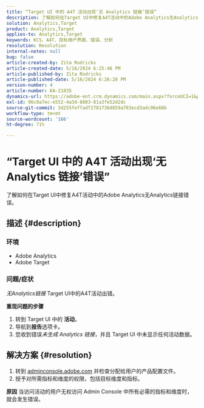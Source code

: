 ```yaml
---
title: “Target UI 中的 A4T 活动出现‘无 Analytics 链接’错误”
description: 了解如何在Target UI中修复A4T活动中的Adobe Analytics无Analytics链接错误
solution: Analytics,Target
product: Analytics,Target
applies-to: Analytics,Target
keywords: KCS、A4T、目标用户界面、错误、分析
resolution: Resolution
internal-notes: null
bug: false
article-created-by: Zita Rodricks
article-created-date: 5/16/2024 6:25:46 PM
article-published-by: Zita Rodricks
article-published-date: 5/16/2024 6:26:28 PM
version-number: 4
article-number: KA-21035
dynamics-url: https://adobe-ent.crm.dynamics.com/main.aspx?forceUCI=1&pagetype=entityrecord&etn=knowledgearticle&id=ed3366b3-b113-ef11-9f89-6045bd0298d4
exl-id: 96c8a7ec-e552-4a3d-8803-81a3fe52d2dc
source-git-commit: 3d255feffadf2781736d859a783ecd3adc06e68b
workflow-type: tm+mt
source-wordcount: '166'
ht-degree: 71%

---
```


# “Target UI 中的 A4T 活动出现‘无 Analytics 链接’错误”


了解如何在Target UI中修复A4T活动中的Adobe Analytics无Analytics链接错误。

## 描述 {#description}


### <b>环境</b>

- Adobe Analytics
- Adobe Target




### <b>问题/症状</b>

*无Analytics链接* Target UI中的A4T活动出错。



<b>重现问题的步骤</b>

1. 转到 Target UI 中的 <b>活动</b>。
2. 导航到<b>报告</b>选项卡。
3. 您收到错误&#x200B;*未生成 Analytics 链接*，并且 Target UI 中未显示任何活动数据。



## 解决方案 {#resolution}


1. 转到 [adminconsole.adobe.com](https://adminconsole.adobe.com/) 并检查分配给用户的产品配置文件。
2. 授予对所需指标和维度的权限，包括目标维度和指标。



<b>原因</b>
当访问活动的用户无权访问 Admin Console 中所有必需的指标和维度时，就会发生错误。

